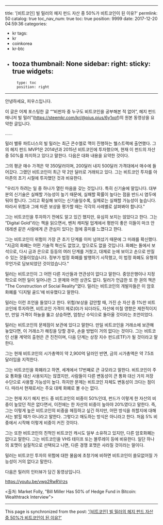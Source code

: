 
---
title: '[비트코인]  빌 밀러의 헤지 펀드 자산 중 50%가 비트코인이 된 이유?'
permlink: 50
catalog: true
toc_nav_num: true
toc: true
position: 9999
date: 2017-12-20 04:59:36
categories:
- kr
tags:
- kr
- coinkorea
- kr-btc
- tooza
thumbnail: None
sidebar:
    right:
        sticky: true
widgets:
    -
        type: toc
        position: right
---


안녕하세요, 피우스입니다.

이 글은 어제 포스팅한 글 ““비판자 중 누구도 비트코인을 공부해본 적 없어”, 헤지 펀드 매니저 빌 밀러”(https://steemkr.com/kr/@pius.pius/6y1xof)의 원본 동영상을 요약한 글입니다. 

......

밀러 밸류 파트너스의 빌 밀러는 최근 콘수엘로 맥이 진행하는 웰스트랙에 출연했다.  그의 헤지 펀드 MVP1은 2014년과 2015년 비트코인에 투자했으며, 현재 이 펀드의 자산 중 50%를 차지하고 있다고 말한다.  다음은 대화 내용을 요약한 것이다.

그의 평균 매수 가격은 약 350달러이며, 200달러 내지 500달러 가격대에서 매수에 들어갔다.   그랬던 비트코인이 최근 약 2만 달러로 거래되고 있다.  그는 비트코인 투자를 아마존의 초기 시절에 투자했던 것과 비유한다.

"우리가 하려는 일 중 하나가 열린 마음을 갖는 것입니다.  특히 신기술에 말입니다.  대부분의 신기술은 실패할 가능성이 높기 때문에, 실패할 확률이 높다는 점을 반드시 염두에 둬야 합니다.  그리고 확실해 보이는 신기술일수록, 실제로는 실패할 가능성이 높습니다.  따라서 위험과 그에 따른 보상을 평가할 때는 각각의 사례별로 살펴봐야 합니다." 

그는 비트코인을 투자하기 전에도 알고 있긴 했지만, 유심히 보지는 않았다고 한다.  그는 “Digital Gold"라는 책을 읽으면서, 벤처 캐피털 업계에서 평판이 좋은 이들이 마크 안데레센 같은  사람에게 큰 관심이 있다는 점에 흥미를 느꼈다고 한다. 

그는 비트코인이 위험이 가장 큰 초기 단계를 이미 넘어섰기 때문에 그 미래를 확신했다. "지금의 화폐는 어떤 기술적 혁신도 없었고, 앞으로도 없을 것입니다.  화폐는 돌에서 보석으로, 다시 금과 은으로 등등의 여러 단계를 거쳤고, 대체로 눈에 보이고 손으로 만질 수 있는 것들이었습니다.  정부가 법정 화폐를 발행하기 시작했고, 이 법정 화폐도 유형의 무언가로 담보되었던 것이었습니다."

밀러는 비트코인이 그 어떤 다른 자산들과 연관성이 없다고 말한다.  중앙은행이나 지정학으로 어떤 일이 일어나든 그 문제와 어떤 상관도 없다.  밀러가 언급한 또 한 권의 책은 "The Construction of Social Reality"였다.  밀러는 비트코인의 개발자들은 이 암호화폐를 ‘디지털 골드’에 비유했다고 말한다. 

밀러는 이런 조언을 들었다고 한다.  위험/보상을 감안할 때, 가진 순 자산 중 1%만 비트코인에 투자하면, 비트코인 가격이 제로(0)가 되더라도, 자산에 미칠 영향은 제한적이지만, 만일 가격이 하늘을 뚫고 상승하면, 엄청난 수익으로 돌아올 것이라는 조언이었다.

밀러는 비트코인의 문제점이 보관에 있다고 말한다.  만일 비트코인을 거래소에 보관해 놓았다면, 이 거래소가 해킹을 당할 경우, 손쓸 방법이 거의 없다는 것이다.  그는 비트코인 선물 계약의 출현은 큰 진전이며, 다음 단계는 상장 지수 펀드(ETF)가 될 것이라고 말한다.

그는 현재 비트코인의 시가총액이 약 2,900억 달러인 반면, 금의 시가총액은 약 7.5조 달러임을 지적한다.

그는 비트코인을 화폐라고 하면, 세계에서 17번째로 큰 규모라고 말한다.  비트코인이 주요 통화들 대신 사용되지는  않겠지만, 사람들이 다른 변동성이 큰 통화 대신 가치 저장 수단으로 사용할 가능성이 높다.  하지만 문제는 비트코인 자체도 변동성이 크다는 점이다.  따라서 현재로서는 주요 대체 화폐로 볼 수는 없다.

그는 현재 자기 헤지 펀드 중 비트코인의 비중이 50%인데, 펀드가 이렇게 한 자산의 비중이 높았던 적은 없다면서, 이전에는 한 자산의 비중이 높아야 20%였다고 말한다.  즉, 그는 이렇게 높은 비트코인의 비중을 헤징하고 싶긴 하지만, 어떤 방식을 취할지에 대해서는 밝힐 때가 아니라고 말한다.  그렇다고 매도하는 방식은 아니라고 한다.  처음 5% 비중에서 시작해 이렇게 비중이 커진 것이다. 

그는 또한 비트코인의 친척인 비트코인 캐시도 일부 소유하고 있지만, 다른 암호화폐는 없다고 말한다.  그는 비트코인을 VHS 테이프 또는 블루레이 등에 비유한다.  일단 하나의 포맷이 실질적으로 선택되고 나면, 다른 경쟁 포맷은 사라질 것이라는 말이다. 

밀러는 비트코인 투자의 위험에 대한 물음에 초창기에 비하면 비트코인이 쓸모없어질 가능성이 거의 없다고 말한다. 

다음은 밀러의 인터뷰가 담긴 동영상입니다. 

https://youtu.be/vwp2RwRVrzs

<출처: Market Folly, "Bill Miller Has 50% of Hedge Fund in Bitcoin: Wealthtrack Interview">

- - -

This page is synchronized from the post: ['[비트코인]  빌 밀러의 헤지 펀드 자산 중 50%가 비트코인이 된 이유?'](https://steemit.com/@pius.pius/50)
